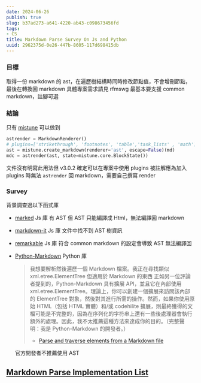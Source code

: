 ```yaml
---
date: 2024-06-26
publish: true
slug: b37ad273-a641-4220-ab43-c098673456fd
tags:
- CS
title: Markdown Parse Survey On Js and Python
uuid: 2962375d-0e26-447b-8605-117d698415db
---
```

### 目標

取得一份 markdown 的 ast，在遍歷樹結構時同時修改節點值，不會增刪節點，最後在轉換回 markdown
具體專案需求請見 rfmswg
最基本要支援 common markdown，註腳可選

### 結論

只有 [mistune](https://mistune.lepture.com/en/latest/index.html) 可以做到

```python
astrender = MarkdownRenderer()
# plugins=['strikethrough', 'footnotes', 'table','task_lists' , 'math']
ast = mistune.create_markdown(renderer='ast', escape=False)(md)
mdc = astrender(ast, state=mistune.core.BlockState())
```

文件沒有明寫此用法但 v3.0.2 確定可以在專案中使用
plugins 被註解應為加入 plugins 時無法 `astrender` 回 markdown，需要自己撰寫 render

### Survey

背景調查過以下函式庫

- [marked](https://github.com/markedjs/marked) Js 庫
  有 AST 但 AST 只能編譯成 Html，無法編譯回 markdown

- [markdown-it](https://github.com/markdown-it/markdown-it) Js 庫
  文件中找不到 AST 樹資訊

- [remarkable](https://github.com/jonschlinkert/remarkable) Js 庫
  符合 common markdown 的設定會導致 AST 無法編譯回

- [Python-Markdown](https://github.com/Python-Markdown/markdown) Python 庫

  > 我想要解析然後遍歷一個 Markdown 檔案。我正在尋找類似 xml.etree.ElementTree 但適用於 Markdown 的東西
  > 正如另一位評論者提到的，Python-Markdown 具有擴展 API，並且它在內部使用 xml.etree.ElementTree。理論上，你可以創建一個擴展來訪問該內部的 ElementTree 對象，然後對其進行所需的操作。然而，如果你使用原始 HTML（包括 HTML 實體）和/或 codehilite 擴展，則最終獲得的文檔可能是不完整的，因為在序列化的字符串上還有一些後處理器會執行額外的處理。因此，我不太推薦這種方法來達成你的目的。（完整聲明：我是 Python-Markdown 的開發者。）
  > - [Parse and traverse elements from a Markdown file](https://stackoverflow.com/questions/27349951/parse-and-traverse-elements-from-a-markdown-file)



  官方開發者不推薦使用 AST

## [Markdown Parse Implementation List](https://github.com/markdown/markdown.github.com/wiki/Implementations)
